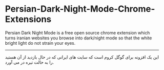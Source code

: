 # Persian-Dark-Night-Mode-Chrome-Extensions
Persian Dark Night Mode is a free open source chrome extension which turns iranian websites you browse into dark/night mode so that the white bright light do not strain your eyes.

-------------------------------------------------------------------------------------------------------

این یک افزونه برای گوگل کروم است که سایت های ایرانی که در حال بازدید از آن هستید را به حالت تیره در می آورد.